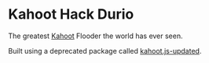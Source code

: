 # Kahoot Hack Durio

The greatest [Kahoot](https://kahoot.com) Flooder the world has ever seen.
 
Built using a deprecated package called [kahoot.js-updated](https://github.com/theusaf/kahoot.js-updated).
